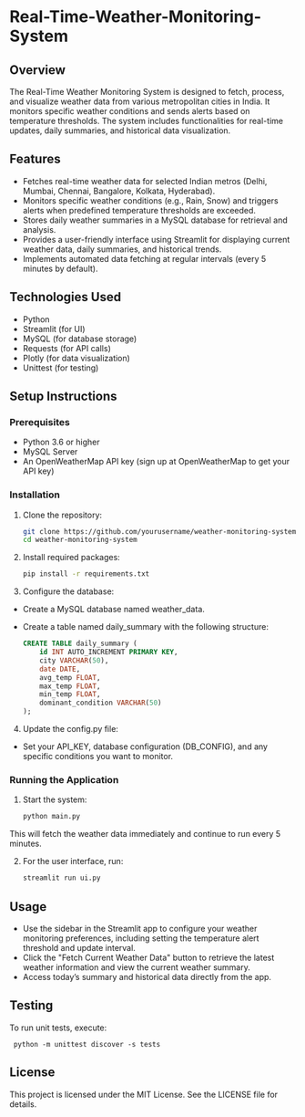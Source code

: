 # Real-Time-Weather-Monitoring-System

## Overview
The Real-Time Weather Monitoring System is designed to fetch, process, and visualize weather data from various metropolitan cities in India. It monitors specific weather conditions and sends alerts based on temperature thresholds. The system includes functionalities for real-time updates, daily summaries, and historical data visualization.

## Features
- Fetches real-time weather data for selected Indian metros (Delhi, Mumbai, Chennai, Bangalore, Kolkata, Hyderabad).
- Monitors specific weather conditions (e.g., Rain, Snow) and triggers alerts when predefined temperature thresholds are exceeded.
- Stores daily weather summaries in a MySQL database for retrieval and analysis.
- Provides a user-friendly interface using Streamlit for displaying current weather data, daily summaries, and historical trends.
- Implements automated data fetching at regular intervals (every 5 minutes by default).

## Technologies Used
- Python
- Streamlit (for UI)
- MySQL (for database storage)
- Requests (for API calls)
- Plotly (for data visualization)
- Unittest (for testing)

## Setup Instructions

### Prerequisites
- Python 3.6 or higher
- MySQL Server
- An OpenWeatherMap API key (sign up at OpenWeatherMap to get your API key)

### Installation
1. Clone the repository:
   
     ```bash
     git clone https://github.com/yourusername/weather-monitoring-system.git
     cd weather-monitoring-system

2. Install required packages:

    ```bash
    pip install -r requirements.txt

3. Configure the database:
- Create a MySQL database named weather_data.
- Create a table named daily_summary with the following structure:
  
    ```sql
    CREATE TABLE daily_summary (
        id INT AUTO_INCREMENT PRIMARY KEY,
        city VARCHAR(50),
        date DATE,
        avg_temp FLOAT,
        max_temp FLOAT,
        min_temp FLOAT,
        dominant_condition VARCHAR(50)
    );
   
4. Update the config.py file:
- Set your API_KEY, database configuration (DB_CONFIG), and any specific conditions you want to monitor.

### Running the Application
1. Start the system:

    ```bash
    python main.py

This will fetch the weather data immediately and continue to run every 5 minutes.

2. For the user interface, run:

    ```bash
    streamlit run ui.py

## Usage
- Use the sidebar in the Streamlit app to configure your weather monitoring preferences, including setting the temperature alert threshold and update interval.
- Click the "Fetch Current Weather Data" button to retrieve the latest weather information and view the current weather summary.
- Access today’s summary and historical data directly from the app.
  
## Testing
To run unit tests, execute:

     python -m unittest discover -s tests
  
## License
This project is licensed under the MIT License. See the LICENSE file for details.

